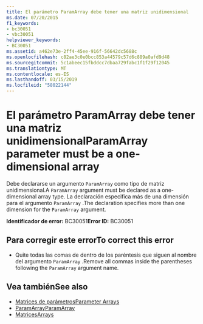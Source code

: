 ```yaml
---
title: El parámetro ParamArray debe tener una matriz unidimensional
ms.date: 07/20/2015
f1_keywords:
- bc30051
- vbc30051
helpviewer_keywords:
- BC30051
ms.assetid: a462e73e-2ff4-45ee-916f-56642dc5688c
ms.openlocfilehash: c82ae3c0e0bcc853a44579c57d6c889a0afd9d48
ms.sourcegitcommit: 5c1abeec15fbddcc7dbaa729fabc1f1f29f12045
ms.translationtype: MT
ms.contentlocale: es-ES
ms.lasthandoff: 03/15/2019
ms.locfileid: "58022144"
---
```

# <a name="paramarray-parameter-must-be-a-one-dimensional-array"></a><span data-ttu-id="67032-102">El parámetro ParamArray debe tener una matriz unidimensional</span><span class="sxs-lookup"><span data-stu-id="67032-102">ParamArray parameter must be a one-dimensional array</span></span>
<span data-ttu-id="67032-103">Debe declararse un argumento `ParamArray` como tipo de matriz unidimensional.</span><span class="sxs-lookup"><span data-stu-id="67032-103">A `ParamArray` argument must be declared as a one-dimensional array type.</span></span> <span data-ttu-id="67032-104">La declaración especifica más de una dimensión para el argumento `ParamArray` .</span><span class="sxs-lookup"><span data-stu-id="67032-104">The declaration specifies more than one dimension for the `ParamArray` argument.</span></span>  
  
 <span data-ttu-id="67032-105">**Identificador de error:** BC30051</span><span class="sxs-lookup"><span data-stu-id="67032-105">**Error ID:** BC30051</span></span>  
  
## <a name="to-correct-this-error"></a><span data-ttu-id="67032-106">Para corregir este error</span><span class="sxs-lookup"><span data-stu-id="67032-106">To correct this error</span></span>  
  
-   <span data-ttu-id="67032-107">Quite todas las comas de dentro de los paréntesis que siguen al nombre del argumento `ParamArray` .</span><span class="sxs-lookup"><span data-stu-id="67032-107">Remove all commas inside the parentheses following the `ParamArray` argument name.</span></span>  
  
## <a name="see-also"></a><span data-ttu-id="67032-108">Vea también</span><span class="sxs-lookup"><span data-stu-id="67032-108">See also</span></span>

- [<span data-ttu-id="67032-109">Matrices de parámetros</span><span class="sxs-lookup"><span data-stu-id="67032-109">Parameter Arrays</span></span>](../../visual-basic/programming-guide/language-features/procedures/parameter-arrays.md)
- [<span data-ttu-id="67032-110">ParamArray</span><span class="sxs-lookup"><span data-stu-id="67032-110">ParamArray</span></span>](../../visual-basic/language-reference/modifiers/paramarray.md)
- [<span data-ttu-id="67032-111">Matrices</span><span class="sxs-lookup"><span data-stu-id="67032-111">Arrays</span></span>](../../visual-basic/programming-guide/language-features/arrays/index.md)
